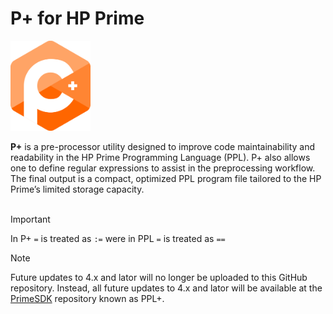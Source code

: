 # P+ for HP Prime
<img src="https://github.com/Insoft-UK/PrimePlus/blob/main/assets/P%2B_Logo.svg" style="width: 128px" />

**P+** is a pre-processor utility designed to improve code maintainability and readability in the HP Prime Programming Language (PPL). P+ also allows one to define regular expressions to assist in the preprocessing workflow. The final output is a compact, optimized PPL program file tailored to the HP Prime’s limited storage capacity.
<br/><br/>

>[!IMPORTANT]
In P+ `=` is treated as `:=` were in PPL `=` is treated as `==`

>[!NOTE]
Future updates to 4.x and lator will no longer be uploaded to this GitHub repository. Instead, all future updates to 4.x and lator will be available at the <a href="https://github.com/Insoft-UK/PrimeSDK">PrimeSDK</a> repository known as PPL+.
